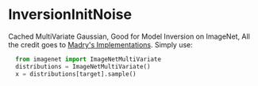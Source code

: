 # InversionInitNoise
Cached MultiVariate Gaussian, Good for Model Inversion on ImageNet, All the credit goes to [Madry's Implementations](https://github.com/MadryLab/robustness_applications/blob/master/generation.ipynb).
Simply use:
```python 
  from imagenet import ImageNetMultiVariate
  distributions = ImageNetMultiVariate()
  x = distributions[target].sample()
``` 
